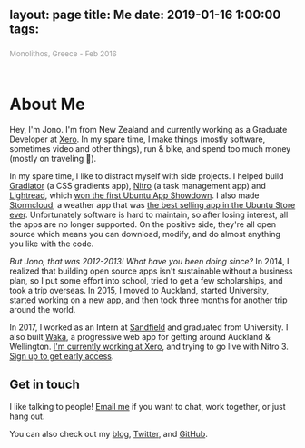layout: page
title: Me
date: 2019-01-16 1:00:00
tags:
---

<div class="mainimg">
![A photo of Jono](/me/me.jpg)
<span>Monolithos, Greece - Feb 2016</span>
</div>

# About Me

Hey, I'm Jono. I'm from New Zealand and currently working as a Graduate Developer at [Xero](https://xero.com). In my spare time, I make things (mostly software, sometimes video and other things), run & bike, and spend too much money (mostly on traveling <span class="emoji">🚀</span>).

In my spare time, I like to distract myself with side projects. I helped build [Gradiator](https://launchpad.net/gradiator) (a CSS gradients app), [Nitro](https://github.com/nitrotasks/nitro) (a task management app) and [Lightread](https://github.com/stayradiated/LightRead), which [won the first Ubuntu App Showdown](http://www.omgubuntu.co.uk/2012/08/ubuntu-app-showdown-winners-announced). I also made [Stormcloud](https://github.com/consindo/stormcloud), a weather app that was [the best selling app in the Ubuntu Store ever](http://www.omgubuntu.co.uk/tag/stormcloud). Unfortunately software is hard to maintain, so after losing interest, all the apps are no longer supported. On the positive side, they're all open source which means you can download, modify, and do almost anything you like with the code.

*But Jono, that was 2012-2013! What have you been doing since?* In 2014, I realized that building open source apps isn't sustainable without a business plan, so I put some effort into school, tried to get a few scholarships, and took a trip overseas. In 2015, I moved to Auckland, started University, started working on a new app, and then took three months for another trip around the world.

In 2017, I worked as an Intern at [Sandfield](https://www.sandfield.co.nz/) and graduated from University. I also built [Waka](https://waka.app), a progressive web app for getting around Auckland & Wellington. [I'm currently working at Xero](/work), and trying to go live with Nitro 3. [Sign up to get early access](http://nitrotasks.com).

## Get in touch
I like talking to people! [Email me](mailto:jono@jonocooper.com) if you want to chat, work together, or just hang out.

You can also check out my [blog](/archives), [Twitter](https://twitter.com/consindo), and [GitHub](https://github.com/consindo).

<style>
.article-entry {
  max-width: 600px;
  margin: 0 auto;
  font-size: 20px;
  padding-right: 600px;
  padding-left: 25px;
  padding-top: 100px;
  padding-bottom: 75px;
  line-height: 1.58;
}
.article-entry h1 {
  letter-spacing: -1px;
}
.article-entry h2 {
  font-weight: normal;
  letter-spacing: -1px;
}
.article-entry a {
  color: #0084ff;
  text-decoration: none;
}  
.article-entry a:hover {
  text-decoration: underline;
}
.mainimg {
  max-width: 500px;
  position: fixed;
  bottom: 0;
  left: 50%;
  font-size: 0;
  right: 0;
  top: 60px;
  padding-left: 75px;
  padding-top: 50px;
}
.mainimg img {
  max-width: 100%;
  max-height: 100%;
  max-height: calc(100% - 75px);
}
.mainimg span {
  font-size: 13px;
  display: inline-block;
  padding-top: 5px;
  color: #999;
}
@media (max-width: 1225px) {
  .article-entry {
    padding-right: 25px;
  }
  .mainimg {
    position: static;
    padding-top: 0;
    padding-bottom: 25px;
    padding-left: 0;
    max-width: 600px;
  } 
}
@media (max-width: 600px) {
  .article-entry {
    padding-top: 80px;
    font-size: 18px;
  }
  .mainimg {
    padding-bottom: 0;
  }
}
@media (max-width: 450px) {
  .article-entry {
    font-size: 16px;
  }
}
</style>